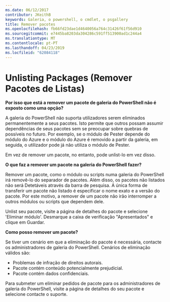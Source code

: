 ```yaml
---
ms.date: 06/12/2017
contributor: JKeithB
keywords: Galeria, o powershell, o cmdlet, o psgallery
title: Remover pacotes
ms.openlocfilehash: fb66fd23dae1d4640056a764c31426f61f56d910
ms.sourcegitcommit: e7445ba8203da304286c591ff513900ad1c244a4
ms.translationtype: MT
ms.contentlocale: pt-PT
ms.lasthandoff: 04/23/2019
ms.locfileid: "62084118"
---
```

# <a name="unlisting-packages"></a>Unlisting Packages (Remover Pacotes de Listas)

**Por isso que está a remover um pacote de galeria do PowerShell não é exposto como uma opção?**

A galeria do PowerShell não suporta utilizadores serem eliminados permanentemente a seus pacotes.
Isto permite que outros possam assumir dependências de seus pacotes sem se preocupar sobre quebras de possíveis no futuro.
Por exemplo, se o módulo de Pester depende do módulo do Azure e o módulo do Azure é removido a partir da galeria, em seguida, o utilizador pode já não utiliza o módulo de Pester.

Em vez de remover um pacote, no entanto, pode unlist-lo em vez disso.

**O que faz a remover um pacote na galeria do PowerShell fazer?**

Remover um pacote, como o módulo ou scripts numa galeria do PowerShell irá removê-lo do separador de pacotes. Além disso, os pacotes não listados não será Detetáveis através da barra de pesquisa.
A única forma de transferir um pacote não listado é especificar o nome exato e a versão do pacote.
Por este motivo, a remover de um pacote não irão interromper a outros módulos ou scripts que dependem dele.

Unlist seu pacote, visite a página de detalhes do pacote e selecione 'Eliminar módulo'. Desmarque a caixa de verificação "Apresentados" e clique em Guardar.

**Como posso remover um pacote?**

Se tiver um cenário em que a eliminação do pacote é necessária, contacte os administradores de galeria do PowerShell.
Cenários de eliminação válidos são:
- Problemas de infração de direitos autorais.
- Pacote contém conteúdo potencialmente prejudicial.
- Pacote contém dados confidenciais.

Para submeter um eliminar pedidos de pacote para os administradores de galeria do PowerShell, visite a página de detalhes do seu pacote e selecione contacte o suporte.
